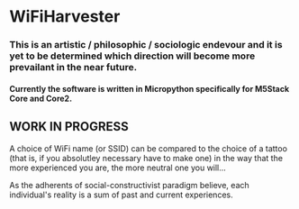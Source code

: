 # WiFiHarvester

### This is an artistic / philosophic / sociologic endevour and it is yet to be determined which direction will become more prevailant in the near future.

#### Currently the software is written in Micropython specifically for M5Stack Core and Core2.

## WORK IN PROGRESS

A choice of WiFi name (or SSID) can be compared to the choice of a tattoo (that is, if you absolutley necessary have to make one) in the way that the more experienced you are, the more neutral one you will...

As the adherents of social-constructivist paradigm believe, each individual's reality is a sum of past and current experiences.

